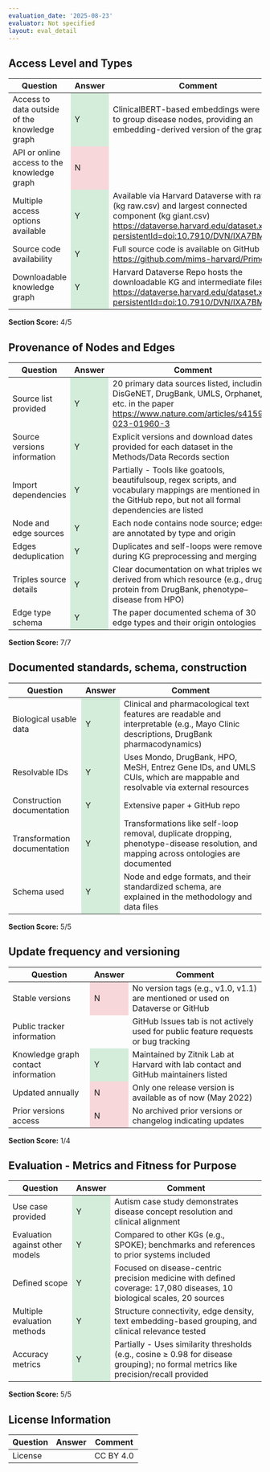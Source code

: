 ```yaml
---
evaluation_date: '2025-08-23'
evaluator: Not specified
layout: eval_detail
---
```


## Access Level and Types
<div class="table-responsive">
<table class="table table-striped">
<thead><tr><th>Question</th><th>Answer</th><th>Comment</th></tr></thead><tbody>
<tr><td>Access to data outside of the knowledge graph</td><td style="background-color:#d4edda;">Y</td><td>ClinicalBERT-based embeddings were used to group disease nodes, providing an embedding-derived version of the graph</td></tr>
<tr><td>API or online access to the knowledge graph</td><td style="background-color:#f8d7da;">N</td><td></td></tr>
<tr><td>Multiple access options available</td><td style="background-color:#d4edda;">Y</td><td>Available via Harvard Dataverse with raw KG (kg raw.csv) and largest connected component (kg giant.csv) <a href="https://dataverse.harvard.edu/dataset.xhtml?persistentId=doi:10.7910/DVN/IXA7BM">https://dataverse.harvard.edu/dataset.xhtml?persistentId=doi:10.7910/DVN/IXA7BM</a></td></tr>
<tr><td>Source code availability</td><td style="background-color:#d4edda;">Y</td><td>Full source code is available on GitHub <a href="https://github.com/mims-harvard/PrimeKG">https://github.com/mims-harvard/PrimeKG</a></td></tr>
<tr><td>Downloadable knowledge graph</td><td style="background-color:#d4edda;">Y</td><td>Harvard Dataverse Repo hosts the downloadable KG and intermediate files <a href="https://dataverse.harvard.edu/dataset.xhtml?persistentId=doi:10.7910/DVN/IXA7BM">https://dataverse.harvard.edu/dataset.xhtml?persistentId=doi:10.7910/DVN/IXA7BM</a></td></tr>
</tbody></table></div>
<p><strong>Section Score:</strong> 4/5</p>

## Provenance of Nodes and Edges
<div class="table-responsive">
<table class="table table-striped">
<thead><tr><th>Question</th><th>Answer</th><th>Comment</th></tr></thead><tbody>
<tr><td>Source list provided</td><td style="background-color:#d4edda;">Y</td><td>20 primary data sources listed, including DisGeNET, DrugBank, UMLS, Orphanet, etc. in the paper <a href="https://www.nature.com/articles/s41597-023-01960-3">https://www.nature.com/articles/s41597-023-01960-3</a></td></tr>
<tr><td>Source versions information</td><td style="background-color:#d4edda;">Y</td><td>Explicit versions and download dates provided for each dataset in the Methods/Data Records section</td></tr>
<tr><td>Import dependencies</td><td style="background-color:#d4edda;">Y</td><td>Partially - Tools like goatools, beautifulsoup, regex scripts, and vocabulary mappings are mentioned in the GitHub repo, but not all formal dependencies are listed</td></tr>
<tr><td>Node and edge sources</td><td style="background-color:#d4edda;">Y</td><td>Each node contains node source; edges are annotated by type and origin</td></tr>
<tr><td>Edges deduplication</td><td style="background-color:#d4edda;">Y</td><td>Duplicates and self-loops were removed during KG preprocessing and merging</td></tr>
<tr><td>Triples source details</td><td style="background-color:#d4edda;">Y</td><td>Clear documentation on what triples were derived from which resource (e.g., drug–protein from DrugBank, phenotype–disease from HPO)</td></tr>
<tr><td>Edge type schema</td><td style="background-color:#d4edda;">Y</td><td>The paper documented schema of 30 edge types and their origin ontologies</td></tr>
</tbody></table></div>
<p><strong>Section Score:</strong> 7/7</p>

## Documented standards, schema, construction
<div class="table-responsive">
<table class="table table-striped">
<thead><tr><th>Question</th><th>Answer</th><th>Comment</th></tr></thead><tbody>
<tr><td>Biological usable data</td><td style="background-color:#d4edda;">Y</td><td>Clinical and pharmacological text features are readable and interpretable (e.g., Mayo Clinic descriptions, DrugBank pharmacodynamics)</td></tr>
<tr><td>Resolvable IDs</td><td style="background-color:#d4edda;">Y</td><td>Uses Mondo, DrugBank, HPO, MeSH, Entrez Gene IDs, and UMLS CUIs, which are mappable and resolvable via external resources</td></tr>
<tr><td>Construction documentation</td><td style="background-color:#d4edda;">Y</td><td>Extensive paper + GitHub repo</td></tr>
<tr><td>Transformation documentation</td><td style="background-color:#d4edda;">Y</td><td>Transformations like self-loop removal, duplicate dropping, phenotype-disease resolution, and mapping across ontologies are documented</td></tr>
<tr><td>Schema used</td><td style="background-color:#d4edda;">Y</td><td>Node and edge formats, and their standardized schema, are explained in the methodology and data files</td></tr>
</tbody></table></div>
<p><strong>Section Score:</strong> 5/5</p>

## Update frequency and versioning
<div class="table-responsive">
<table class="table table-striped">
<thead><tr><th>Question</th><th>Answer</th><th>Comment</th></tr></thead><tbody>
<tr><td>Stable versions</td><td style="background-color:#f8d7da;">N</td><td>No version tags (e.g., v1.0, v1.1) are mentioned or used on Dataverse or GitHub</td></tr>
<tr><td>Public tracker information</td><td></td><td>GitHub Issues tab is not actively used for public feature requests or bug tracking</td></tr>
<tr><td>Knowledge graph contact information</td><td style="background-color:#d4edda;">Y</td><td>Maintained by Zitnik Lab at Harvard with lab contact and GitHub maintainers listed</td></tr>
<tr><td>Updated annually</td><td style="background-color:#f8d7da;">N</td><td>Only one release version is available as of now (May 2022)</td></tr>
<tr><td>Prior versions access</td><td style="background-color:#f8d7da;">N</td><td>No archived prior versions or changelog indicating updates</td></tr>
</tbody></table></div>
<p><strong>Section Score:</strong> 1/4</p>

## Evaluation - Metrics and Fitness for Purpose
<div class="table-responsive">
<table class="table table-striped">
<thead><tr><th>Question</th><th>Answer</th><th>Comment</th></tr></thead><tbody>
<tr><td>Use case provided</td><td style="background-color:#d4edda;">Y</td><td>Autism case study demonstrates disease concept resolution and clinical alignment</td></tr>
<tr><td>Evaluation against other models</td><td style="background-color:#d4edda;">Y</td><td>Compared to other KGs (e.g., SPOKE); benchmarks and references to prior systems included</td></tr>
<tr><td>Defined scope</td><td style="background-color:#d4edda;">Y</td><td>Focused on disease-centric precision medicine with defined coverage: 17,080 diseases, 10 biological scales, 20 sources</td></tr>
<tr><td>Multiple evaluation methods</td><td style="background-color:#d4edda;">Y</td><td>Structure connectivity, edge density, text embedding-based grouping, and clinical relevance tested</td></tr>
<tr><td>Accuracy metrics</td><td style="background-color:#d4edda;">Y</td><td>Partially - Uses similarity thresholds (e.g., cosine ≥ 0.98 for disease grouping); no formal metrics like precision/recall provided</td></tr>
</tbody></table></div>
<p><strong>Section Score:</strong> 5/5</p>

## License Information
<div class="table-responsive">
<table class="table table-striped">
<thead><tr><th>Question</th><th>Answer</th><th>Comment</th></tr></thead><tbody>
<tr><td>License</td><td></td><td>CC BY 4.0</td></tr>
</tbody></table></div>


